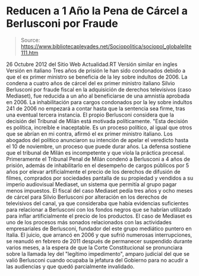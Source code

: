 # Reducen a 1 Año la Pena de Cárcel a Berlusconi por Fraude

> Source: https://www.bibliotecapleyades.net/Sociopolitica/sociopol_globalelite111.htm

26 Octubre 2012
del Sitio Web
Actualidad.RT
Versión similar en
ingles
Versión en
italiano
Tres años de prisión
le han sido condonados debido a que el ex primer
ministro
se beneficia de la ley sobre indultos de 2006.
La condena a cuatro años de
cárcel del ex primer ministro italiano
Silvio Berlusconi por fraude
fiscal en la adquisición de derechos televisivos (caso
Mediaset), fue reducida a un año al
beneficiarse de
una amnistía aprobada en
2006.
La inhabilitación para cargos condonados por la
ley sobre indultos 241 de 2006 no empezará a contar hasta que la sentencia
sea firme, tras una eventual tercera instancia.
El propio Berlusconi considera que la decisión
del Tribunal de Milán está motivada políticamente.
"Esta decisión es política, increíble e
inaceptable. Es un proceso político, al igual que otros que se abrían en
mi contra, afirmó el ex primer ministro italiano.
Los abogados del político anunciaron su
intención de apelar el veredicto hasta el 10 de noviembre, un proceso que
puede durar años.
La defensa sostiene que el tribunal de Milán es
incompetente y que viola la práctica procesal.
Primeramente el Tribunal
Penal de Milán condenó a Berlusconi a 4 años de prisión, además de
inhabilitarlo en el desempeño de cargos públicos por 5 años por elevar
artificialmente el precio de los derechos de difusión de filmes, comprados
por sociedades pantalla de su propiedad y vendidos a su
imperio audiovisual Mediaset, un sistema que permitía al grupo pagar menos impuestos.
El fiscal del caso Mediaset pedía tres años y
ocho meses de cárcel para Silvio Berlusconi por alteración en los derechos
de televisivos del canal, ya que consideraba que había evidencias
suficientes para relacionar a Berlusconi con los fondos negros que se
habrían utilizado para inflar artificialmente el precio de los productos.
El caso de Mediaset es uno de los procesos más
sonados relacionados con las
actividades empresariales de Berlusconi,
fundador del este grupo mediático puntero en Italia.
El juicio, que arrancó en 2006 y que sufrió
numerosas interrupciones, se reanudó en febrero de 2011 después de
permanecer suspendido durante varios meses, a la espera de que la Corte
Constitucional se pronunciara sobre la llamada ley del "legítimo
impedimento", amparo judicial del que se valió Berlusconi cuando ocupaba la
jefatura del Gobierno para no acudir a las audiencias y que quedó
parcialmente invalidado.
